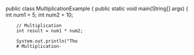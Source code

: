 public class MultiplicationExample {
    public static void main(String[] args) {
        int num1 = 5;
        int num2 = 10;

        // Multiplication
        int result = num1 * num2;

        System.out.println("The
        # Multiplication-
